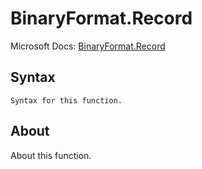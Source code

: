 # BinaryFormat.Record

Microsoft Docs: [BinaryFormat.Record](https://docs.microsoft.com/en-us/powerquery-m/binaryformat-record)

## Syntax

```
Syntax for this function.
```

## About

About this function.

